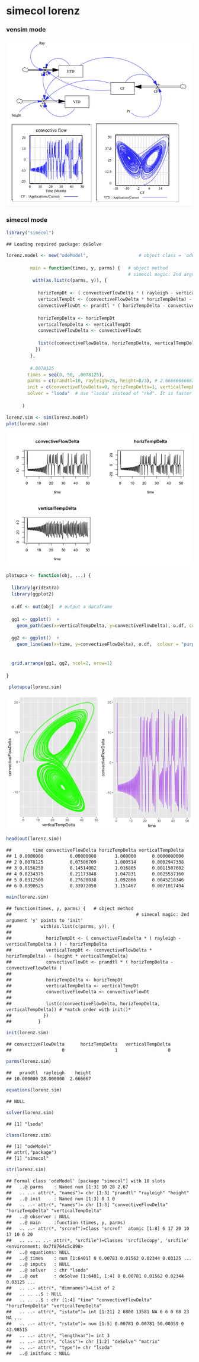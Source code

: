 simecol lorenz
================

### vensim mode 
 

![alt text](lorenz/lorenz.png "optional title")


### simecol mode

``` r
library("simecol")
```

    ## Loading required package: deSolve

``` r
lorenz.model <- new("odeModel",                   # object class = 'odeModel'
                
         main = function(times, y, parms) {   # object method
                                              # simecol magic: 2nd argument 'y' points to 'init'
          with(as.list(c(parms, y)), {

            horizTempDt <- ( convectiveFlowDelta * ( rayleigh - verticalTempDelta ) ) - horizTempDelta
            verticalTempDt <- (convectiveFlowDelta * horizTempDelta) - (height * verticalTempDelta)
            convectiveFlowDt <- prandtl * ( horizTempDelta - convectiveFlowDelta )
            
            horizTempDelta <- horizTempDt
            verticalTempDelta <- verticalTempDt
            convectiveFlowDelta <- convectiveFlowDt
          
            list(c(convectiveFlowDelta, horizTempDelta, verticalTempDelta)) # *match order with init()*
           })
         },
         
         #.0078125
        times = seq(0, 50, .0078125), 
        parms = c(prandtl=10, rayleigh=28, height=8/3), # 2.66666666667
        init = c(convectiveFlowDelta=0, horizTempDelta=1, verticalTempDelta=0),
        solver = "lsoda"  # use "lsoda" instead of "rk4". It is faster and more precise.
        
      )
```

``` r
lorenz.sim <- sim(lorenz.model)
plot(lorenz.sim)
```

![](lorenz_files/figure-markdown_github/unnamed-chunk-2-1.png)

``` r
plotupca <- function(obj, ...) {
  
  library(gridExtra)
  library(ggplot2)
  
  o.df <- out(obj)  # output a dataframe
  
  gg1 <- ggplot()  +
    geom_path(aes(x=verticalTempDelta, y=convectiveFlowDelta), o.df, colour = "green", size=1, alpha=0.8)
  
  gg2 <- ggplot()  +
    geom_line(aes(x=time, y=convectiveFlowDelta), o.df,  colour = "purple", alpha=0.6) 
  
  
  grid.arrange(gg1, gg2, ncol=2, nrow=1)

}
```

``` r
 plotupca(lorenz.sim)
```

![](lorenz_files/figure-markdown_github/unnamed-chunk-4-1.png)

``` r
head(out(lorenz.sim))
```

    ##        time convectiveFlowDelta horizTempDelta verticalTempDelta
    ## 1 0.0000000          0.00000000       1.000000      0.0000000000
    ## 2 0.0078125          0.07506709       1.000514      0.0002947338
    ## 3 0.0156250          0.14514002       1.016805      0.0011507602
    ## 4 0.0234375          0.21173848       1.047831      0.0025537160
    ## 5 0.0312500          0.27620038       1.092866      0.0045218346
    ## 6 0.0390625          0.33972050       1.151467      0.0071017494

``` r
main(lorenz.sim)
```

    ## function(times, y, parms) {   # object method
    ##                                               # simecol magic: 2nd argument 'y' points to 'init'
    ##           with(as.list(c(parms, y)), {
    ## 
    ##             horizTempDt <- ( convectiveFlowDelta * ( rayleigh - verticalTempDelta ) ) - horizTempDelta
    ##             verticalTempDt <- (convectiveFlowDelta * horizTempDelta) - (height * verticalTempDelta)
    ##             convectiveFlowDt <- prandtl * ( horizTempDelta - convectiveFlowDelta )
    ##             
    ##             horizTempDelta <- horizTempDt
    ##             verticalTempDelta <- verticalTempDt
    ##             convectiveFlowDelta <- convectiveFlowDt
    ##           
    ##             list(c(convectiveFlowDelta, horizTempDelta, verticalTempDelta)) # *match order with init()*
    ##            })
    ##          }

``` r
init(lorenz.sim)
```

    ## convectiveFlowDelta      horizTempDelta   verticalTempDelta 
    ##                   0                   1                   0

``` r
parms(lorenz.sim)
```

    ##   prandtl  rayleigh    height 
    ## 10.000000 28.000000  2.666667

``` r
equations(lorenz.sim)
```

    ## NULL

``` r
solver(lorenz.sim)
```

    ## [1] "lsoda"

``` r
class(lorenz.sim)
```

    ## [1] "odeModel"
    ## attr(,"package")
    ## [1] "simecol"

``` r
str(lorenz.sim)
```

    ## Formal class 'odeModel' [package "simecol"] with 10 slots
    ##   ..@ parms    : Named num [1:3] 10 28 2.67
    ##   .. ..- attr(*, "names")= chr [1:3] "prandtl" "rayleigh" "height"
    ##   ..@ init     : Named num [1:3] 0 1 0
    ##   .. ..- attr(*, "names")= chr [1:3] "convectiveFlowDelta" "horizTempDelta" "verticalTempDelta"
    ##   ..@ observer : NULL
    ##   ..@ main     :function (times, y, parms)  
    ##   .. ..- attr(*, "srcref")=Class 'srcref'  atomic [1:8] 6 17 20 10 17 10 6 20
    ##   .. .. .. ..- attr(*, "srcfile")=Classes 'srcfilecopy', 'srcfile' <environment: 0x7f8764c5c898> 
    ##   ..@ equations: NULL
    ##   ..@ times    : num [1:6401] 0 0.00781 0.01562 0.02344 0.03125 ...
    ##   ..@ inputs   : NULL
    ##   ..@ solver   : chr "lsoda"
    ##   ..@ out      : deSolve [1:6401, 1:4] 0 0.00781 0.01562 0.02344 0.03125 ...
    ##   .. ..- attr(*, "dimnames")=List of 2
    ##   .. .. ..$ : NULL
    ##   .. .. ..$ : chr [1:4] "time" "convectiveFlowDelta" "horizTempDelta" "verticalTempDelta"
    ##   .. ..- attr(*, "istate")= int [1:21] 2 6800 13581 NA 6 6 0 68 23 NA ...
    ##   .. ..- attr(*, "rstate")= num [1:5] 0.00781 0.00781 50.00359 0 43.98515
    ##   .. ..- attr(*, "lengthvar")= int 3
    ##   .. ..- attr(*, "class")= chr [1:2] "deSolve" "matrix"
    ##   .. ..- attr(*, "type")= chr "lsoda"
    ##   ..@ initfunc : NULL
